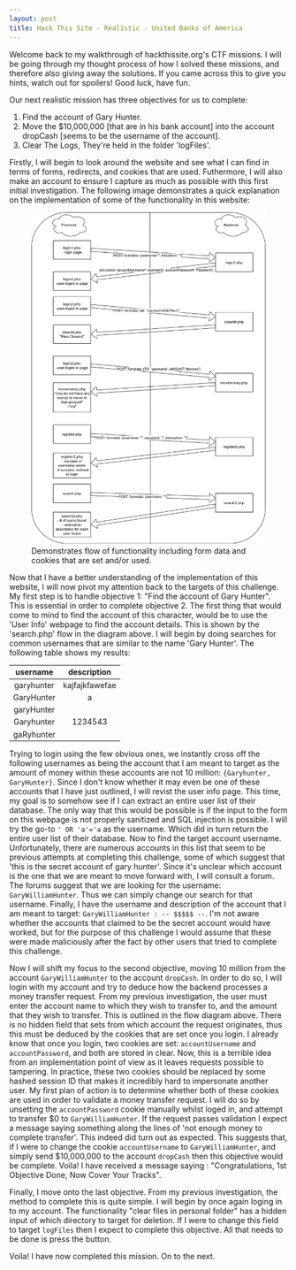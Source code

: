 ```yaml
---
layout: post
title: Hack This Site - Realistic - United Banks of America
---
```


Welcome back to my walkthrough of hackthissite.org's CTF missions. I will be going through my thought process of how I solved these missions, and therefore also giving away the solutions. If you came across this to give you hints, watch out for spoilers! Good luck, have fun.

Our next realistic mission has three objectives for us to complete:
1. Find the account of Gary Hunter.
2. Move the $10,000,000 [that are in his bank account] into the account dropCash [seems to be the username of the account].
3. Clear The Logs, They're held in the folder 'logFiles'.

Firstly, I will begin to look around the website and see what I can find in terms of forms, redirects, and cookies that are used. Futhermore, I will also make an account to ensure I capture as much as possible with this first initial investigation. The following image demonstrates a quick explanation on the implementation of some of the functionality in this website:

<div class="container col">
    <figure class="text-center">
        <img class="img-fluid" src="/assets/images/blogposts/hackthissite/r8/callflow.png" alt="Demonstrates the call flow of using some of the functionality of this mission's website.">
        <figcaption>
            Demonstrates flow of functionality including form data and cookies that are set and/or used.
        </figcaption>
    </figure>
</div>

Now that I have a better understanding of the implementation of this website, I will now pivot my attention back to the targets of this challenge. My first step is to handle objective 1: "Find the account of Gary Hunter". This is essential in order to complete objective 2. The first thing that would come to mind to find the account of this character, would be to use the 'User Info' webpage to find the account details. This is shown by the 'search.php' flow in the diagram above. I will begin by doing searches for common usernames that are similar to the name 'Gary Hunter'. The following table shows my results:

|username|description|
|:------:|:---------:|
|garyhunter|kajfajkfawefae|
|GaryHunter|a|
|garyHunter||
|Garyhunter|1234543|
|gaRyhunter||

Trying to login using the few obvious ones, we instantly cross off the following usernames as being the account that I am meant to target as the amount of money within these accounts are not 10 million: `{Garyhunter, GaryHunter}`. Since I don't know whether it may even be one of these accounts that I have just outlined, I will revist the user info page. This time, my goal is to somehow see if I can extract an entire user list of their database. The only way that this would be possible is if the input to the form on this webpage is not properly sanitized and SQL injection is possible. I will try the go-to `' OR 'a'='a` as the username. Which did in turn return the entire user list of their database. Now to find the target account username. Unfortunately, there are numerous accounts in this list that seem to be previous attempts at completing this challenge, some of which suggest that 'this is the secret account of gary hunter'. Since it's unclear which account is the one that we are meant to move forward with, I will consult a forum. The forums suggest that we are looking for the username: `GaryWilliamHunter`. Thus we can simply change our search for that username. Finally, I have the username and description of the account that I am meant to target: `GaryWilliamHunter : -- $$$$$ --`. I'm not aware whether the accounts that claimed to be the secret account would have worked, but for the purpose of this challenge I would assume that these were made maliciously after the fact by other users that tried to complete this challenge.

Now I will shift my focus to the second objective, moving 10 million from the account `GaryWilliamHunter` to the account `dropCash`. In order to do so, I will login with my account and try to deduce how the backend processes a money transfer request. From my previous investigation, the user must enter the account name to which they wish to transfer to, and the amount that they wish to transfer. This is outlined in the flow diagram above. There is no hidden field that sets from which account the request originates, thus this must be deduced by the cookies that are set once you login. I already know that once you login, two cookies are set: `accountUsername` and `accountPassword`, and both are stored in clear. Now, this is a terrible idea from an implementation point of view as it leaves requests possible to tampering. In practice, these two cookies should be replaced by some hashed session ID that makes it incredibly hard to impersonate another user. My first plan of action is to determine whether both of these cookies are used in order to validate a money transfer request. I will do so by unsetting the `accountPassword` cookie manually whilst loged in, and attempt to transfer $0 to `GaryWilliamHunter`. If the request passes validation I expect a message saying something along the lines of 'not enough money to complete transfer'. This indeed did turn out as expected. This suggests that, if I were to change the cookie `accountUsername` to `GaryWilliamHunter`, and simply send $10,000,000 to the account `dropCash` then this objective would be complete. Voila! I have received a message saying : "Congratulations, 1st Objective Done, Now Cover Your Tracks".

Finally, I move onto the last objective. From my previous investigation, the method to complete this is quite simple. I will begin by once again loging in to my account. The functionality "clear files in personal folder" has a hidden input of which directory to target for deletion. If I were to change this field to target `logFiles` then I expect to complete this objective. All that needs to be done is press the button.

Voila! I have now completed this mission. On to the next.